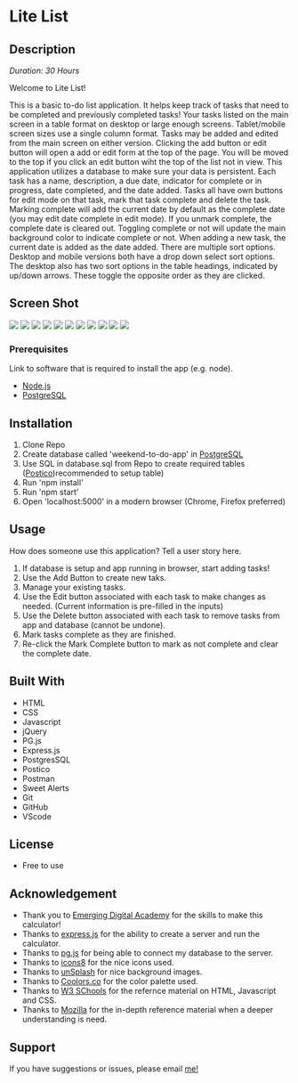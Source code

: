 # Lite List

## Description

_Duration: 30 Hours_

Welcome to Lite List!

This is a basic to-do list application. It helps keep track of tasks that need to be completed and previously completed tasks! Your tasks listed on the main screen in a table format on desktop or large enough screens. Tablet/mobile screen sizes use a single column format. Tasks may be added and edited from the main screen on either version. Clicking the add button or edit button will open a add or edit form at the top of the page. You will be moved to the top if you click an edit button wiht the top of the list not in view. This application utilizes a database to make sure your data is persistent. Each task has a name, description, a due date, indicator for complete or in progress, date completed, and the date added. Tasks all have own buttons for edit mode on that task, mark that task complete and delete the task. Marking complete will add the current date by default as the complete date (you may edit date complete in edit mode). If you unmark complete, the complete date is cleared out. Toggling complete or not will update the main background color to indicate complete or not. When adding a new task, the current date is added as the date added. There are multiple sort options. Desktop and mobile versions both have a drop down select sort options. The desktop also has two sort options in the table headings, indicated by up/down arrows. These toggle the opposite order as they are clicked.

<!-- To see the fully functional site, please visit: [DEPLOYED VERSION OF APP](www.heroku.com) -->

## Screen Shot

<img src='./server/public/img/Screen Shot 2022-09-19 at 8.08.53 AM.jpg'>
<img src='./server/public/img/Screen Shot 2022-09-19 at 8.09.15 AM.jpg'>
<img src='./server/public/img/Screen Shot 2022-09-19 at 8.09.30 AM.jpg'>
<img src='./server/public/img/Screen Shot 2022-09-19 at 8.09.45 AM.jpg'>
<img src='./server/public/img/Screen Shot 2022-09-19 at 8.09.57 AM.jpg'>
<img src='./server/public/img/Screen Shot 2022-09-19 at 8.10.20 AM.jpg'>
<img src='./server/public/img/Screen Shot 2022-09-19 at 8.10.28 AM.jpg'>
<img src='./server/public/img/Screen Shot 2022-09-19 at 8.10.39 AM.jpg'>
<img src='./server/public/img/Screen Shot 2022-09-19 at 8.10.50 AM.jpg'>
<img src='./server/public/img/Screen Shot 2022-09-19 at 8.11.03 AM.jpg'>
<img src='./server/public/img/Screen Shot 2022-09-19 at 8.11.12 AM.jpg'>

### Prerequisites

Link to software that is required to install the app (e.g. node).

- [Node.js](https://nodejs.org/en/)
- [PostgreSQL](https://www.postgresql.org)

## Installation

1. Clone Repo
2. Create database called 'weekend-to-do-app' in [PostgreSQL](https://www.postgresql.org)
3. Use SQL in database.sql from Repo to create required tables ([Postico](https://eggerapps.at/postico/))recommended to setup table)
4. Run 'npm install'
5. Run 'npm start'
6. Open 'localhost:5000' in a modern browser (Chrome, Firefox preferred)

## Usage
How does someone use this application? Tell a user story here.

1. If database is setup and app running in browser, start adding tasks!
2. Use the Add Button to create new taks.
3. Manage your existing tasks.
4. Use the Edit button associated with each task to make changes as needed. (Current information is pre-filled in the inputs)
5. Use the Delete button associated with each task to remove tasks from app and database (cannot be undone).
6. Mark tasks complete as they are finished.
7. Re-click the Mark Complete button to mark as not complete and clear the complete date.


## Built With

 - HTML
 - CSS
 - Javascript
 - jQuery
 - PG.js
 - Express.js
 - PostgresSQL
 - Postico
 - Postman
 - Sweet Alerts
 - Git
 - GitHub
 - VScode

## License

- Free to use

## Acknowledgement
 - Thank you to [Emerging Digital Academy](http://emergingacademy.org/) for the skills to make this calculator!
 - Thanks to [express.js](https://expressjs.com) for the ability to create a server and run the calculator.
 - Thanks to [pg.js](https://www.npmjs.com/package/pg) for being able to connect my database to the server.
 - Thanks to [icons8](https://icons8.com) for the nice icons used.
 - Thanks to [unSplash](https://unsplash.com) for nice background images.
 - Thanks to [Coolors.co](https://coolors.co/) for the color palette used.
 - Thanks to [W3 SChools](https://www.w3schools.com) for the refernce material on HTML, Javascript and CSS.
 - Thanks to [Mozilla](https://developer.mozilla.org/en-US/) for the in-depth reference material when a deeper understanding is need.

## Support
If you have suggestions or issues, please email [me!](ddvetter23@gmail.com)